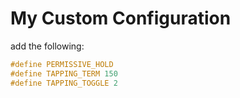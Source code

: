 # My Custom Configuration

add the following:

```cpp
#define PERMISSIVE_HOLD
#define TAPPING_TERM 150
#define TAPPING_TOGGLE 2
```